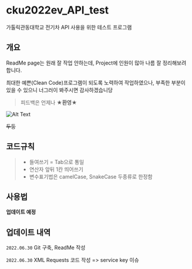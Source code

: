 # cku2022ev_API_test
가톨릭관동대학교 전기차 API 사용을 위한 테스트 프로그램

## 개요
ReadMe page는 원래 잘 작업 안하는데, Project에 인원이 많아 나름 잘 정리해보려 합니다.

최대한 예쁜(Clean Code)프로그램이 되도록 노력하여 작업하였으나, 부족한 부분이 있을 수 있으니 너그러이 봐주시면 감사하겠습니당

>피드백은 언제나 **★환영★**



![Alt Text](https://bunny.jjalbot.com/2018/12/rJZ__6Vfg4/20180331_5abf316d439bb.gif)

~~두둥~~


## 코드규칙

>- 들여쓰기 = Tab으로 통일
>- 연산자 앞뒤 1칸 띄어쓰기
>- 변수표기법은 camelCase, SnakeCase 두종류로 한정함


## 사용법

**업데이트 예정**


## 업데이트 내역

`2022.06.30` Git 구축, ReadMe 작성

`2022.06.30` XML Requests 코드 작성 => service key 이슈

